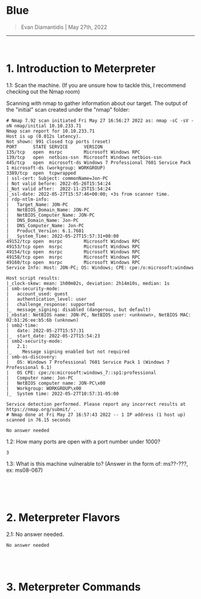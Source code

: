 # Blue

> Evan Diamantidis | May 27th, 2022

--------------------------

<br />

# 1. Introduction to Meterpreter

1.1: Scan the machine. (If you are unsure how to tackle this, I recommend checking out the Nmap room)

Scanning with nmap to gather information about our target. The output of the "initial" scan created under the "nmap" folder:
```
# Nmap 7.92 scan initiated Fri May 27 16:56:27 2022 as: nmap -sC -sV -oN nmap/initial 10.10.233.71
Nmap scan report for 10.10.233.71
Host is up (0.012s latency).
Not shown: 991 closed tcp ports (reset)
PORT      STATE SERVICE      VERSION
135/tcp   open  msrpc        Microsoft Windows RPC
139/tcp   open  netbios-ssn  Microsoft Windows netbios-ssn
445/tcp   open  microsoft-ds Windows 7 Professional 7601 Service Pack 1 microsoft-ds (workgroup: WORKGROUP)
3389/tcp  open  tcpwrapped
| ssl-cert: Subject: commonName=Jon-PC
| Not valid before: 2022-05-26T15:54:24
|_Not valid after:  2022-11-25T15:54:24
|_ssl-date: 2022-05-27T15:57:46+00:00; +3s from scanner time.
| rdp-ntlm-info: 
|   Target_Name: JON-PC
|   NetBIOS_Domain_Name: JON-PC
|   NetBIOS_Computer_Name: JON-PC
|   DNS_Domain_Name: Jon-PC
|   DNS_Computer_Name: Jon-PC
|   Product_Version: 6.1.7601
|_  System_Time: 2022-05-27T15:57:31+00:00
49152/tcp open  msrpc        Microsoft Windows RPC
49153/tcp open  msrpc        Microsoft Windows RPC
49154/tcp open  msrpc        Microsoft Windows RPC
49158/tcp open  msrpc        Microsoft Windows RPC
49160/tcp open  msrpc        Microsoft Windows RPC
Service Info: Host: JON-PC; OS: Windows; CPE: cpe:/o:microsoft:windows

Host script results:
|_clock-skew: mean: 1h00m02s, deviation: 2h14m10s, median: 1s
| smb-security-mode: 
|   account_used: guest
|   authentication_level: user
|   challenge_response: supported
|_  message_signing: disabled (dangerous, but default)
|_nbstat: NetBIOS name: JON-PC, NetBIOS user: <unknown>, NetBIOS MAC: 02:b1:26:ee:b5:6b (unknown)
| smb2-time: 
|   date: 2022-05-27T15:57:31
|_  start_date: 2022-05-27T15:54:23
| smb2-security-mode: 
|   2.1: 
|_    Message signing enabled but not required
| smb-os-discovery: 
|   OS: Windows 7 Professional 7601 Service Pack 1 (Windows 7 Professional 6.1)
|   OS CPE: cpe:/o:microsoft:windows_7::sp1:professional
|   Computer name: Jon-PC
|   NetBIOS computer name: JON-PC\x00
|   Workgroup: WORKGROUP\x00
|_  System time: 2022-05-27T10:57:31-05:00

Service detection performed. Please report any incorrect results at https://nmap.org/submit/ .
# Nmap done at Fri May 27 16:57:43 2022 -- 1 IP address (1 host up) scanned in 76.15 seconds
```

```
No answer needed
```

1.2: How many ports are open with a port number under 1000?
```
3
```

1.3: What is this machine vulnerable to? (Answer in the form of: ms??-???, ex: ms08-067)
```

```

<br />
<br />

# 2. Meterpreter Flavors
	
2.1: No answer needed.

```
No answer needed
```
<br />
<br />

# 3. Meterpreter Commands
